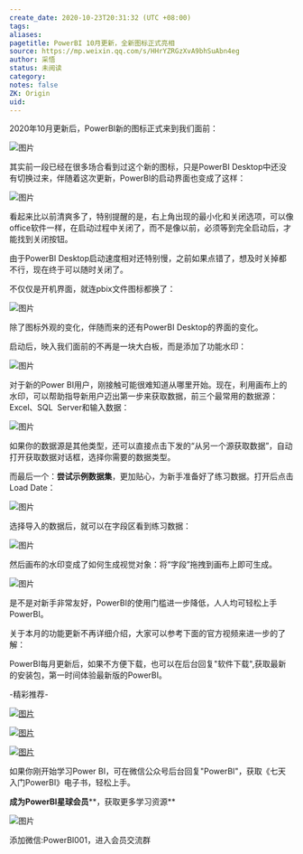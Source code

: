 ```yaml
---
create_date: 2020-10-23T20:31:32 (UTC +08:00)
tags:
aliases:
pagetitle: PowerBI 10月更新，全新图标正式亮相
source: https://mp.weixin.qq.com/s/HHrYZRGzXvA9bhSuAbn4eg
author: 采悟
status: 未阅读
category:
notes: false
ZK: Origin
uid:
---
```


2020年10月更新后，PowerBI新的图标正式来到我们面前：

![图片](https://mmbiz.qpic.cn/mmbiz_png/aHEbZtANQJOqCyjSXib3Y6DYpTrOYRex4rL2xFVnl797BA6UjR69w2VMOIwnf4kWNIKAXGTjeGl8CN6lv2c9HEA/640?wx_fmt=png&wxfrom=5&wx_lazy=1&wx_co=1)

其实前一段已经在很多场合看到过这个新的图标，只是PowerBI Desktop中还没有切换过来，伴随着这次更新，PowerBI的启动界面也变成了这样：

![图片](https://mmbiz.qpic.cn/mmbiz_png/aHEbZtANQJOqCyjSXib3Y6DYpTrOYRex4Qpv5lQ0sS888yDaCsr3mqKKAywNTCxy2G0e4TvGNuibkOCmmFXB595Q/640?wx_fmt=png&wxfrom=5&wx_lazy=1&wx_co=1)

看起来比以前清爽多了，特别提醒的是，右上角出现的最小化和关闭选项，可以像office软件一样，在启动过程中关闭了，而不是像以前，必须等到完全启动后，才能找到关闭按钮。

由于PowerBI Desktop启动速度相对还特别慢，之前如果点错了，想及时关掉都不行，现在终于可以随时关闭了。

不仅仅是开机界面，就连pbix文件图标都换了：

![图片](https://mmbiz.qpic.cn/mmbiz_png/aHEbZtANQJOqCyjSXib3Y6DYpTrOYRex4XPYs84V1HibswCPWDhEzVIaiasYIutXUyvbwCFoczrhWyqPdbveOkibYw/640?wx_fmt=png&wxfrom=5&wx_lazy=1&wx_co=1)

除了图标外观的变化，伴随而来的还有PowerBI Desktop的界面的变化。

启动后，映入我们面前的不再是一块大白板，而是添加了功能水印：  

![图片](https://mmbiz.qpic.cn/mmbiz_png/aHEbZtANQJOqCyjSXib3Y6DYpTrOYRex4RORonHeY4qWWRVlJuKpYOc9DP18DUbn63VnxfHg39WTia5t7oVug5rA/640?wx_fmt=png&wxfrom=5&wx_lazy=1&wx_co=1)

对于新的Power BI用户，刚接触可能很难知道从哪里开始。现在，利用画布上的水印，可以帮助指导新用户迈出第一步来获取数据，前三个最常用的数据源：Excel、SQL  Server和输入数据：

![图片](https://mmbiz.qpic.cn/mmbiz_png/aHEbZtANQJOqCyjSXib3Y6DYpTrOYRex4kCLhAgt4fVqofCfKurZcavFaIWTzylZmCvoe485DJqMqrbM0c7PTaw/640?wx_fmt=png&wxfrom=5&wx_lazy=1&wx_co=1)

如果你的数据源是其他类型，还可以直接点击下发的“从另一个源获取数据”，自动打开获取数据对话框，选择你需要的数据类型。

而最后一个：**尝试示例数据集**，更加贴心，为新手准备好了练习数据。打开后点击Load Date：

![图片](https://mmbiz.qpic.cn/mmbiz_png/aHEbZtANQJOqCyjSXib3Y6DYpTrOYRex4Yu3ZNc3WQmpbpwGwXEvDxKfibLgoBcYYAW1ZdMibrJDpib8uG6jeFlAXA/640?wx_fmt=png&wxfrom=5&wx_lazy=1&wx_co=1)

选择导入的数据后，就可以在字段区看到练习数据：  

![图片](https://mmbiz.qpic.cn/mmbiz_png/aHEbZtANQJOqCyjSXib3Y6DYpTrOYRex4oL3V81M8nrtNTMQYiaFSq2L7qic1iarGIXUbnfxCvtltx00MIFdbgpe1Q/640?wx_fmt=png&wxfrom=5&wx_lazy=1&wx_co=1)

然后画布的水印变成了如何生成视觉对象：将“字段”拖拽到画布上即可生成。

![图片](https://mmbiz.qpic.cn/mmbiz_png/aHEbZtANQJOqCyjSXib3Y6DYpTrOYRex4NtiapibthgOfFJw3EoydYKicDknQAI6pxRxKnJaKYawd0FqVnBsmEKYnQ/640?wx_fmt=png&wxfrom=5&wx_lazy=1&wx_co=1)

是不是对新手非常友好，PowerBI的使用门槛进一步降低，人人均可轻松上手PowerBI。  

关于本月的功能更新不再详细介绍，大家可以参考下面的官方视频来进一步的了解：

PowerBI每月更新后，如果不方便下载，也可以在后台回复"软件下载",获取最新的安装包，第一时间体验最新版的PowerBI。

\-精彩推荐-

[![图片](https://mmbiz.qpic.cn/mmbiz_jpg/aHEbZtANQJP8Cvmfx7v8oUqdoQaMmuDAG2GibhzIydz7aGIyMr9drbJx6vevzfXib5D6NFtuR4Qu3TVQibQRqrVWg/640?wx_fmt=jpeg&wxfrom=5&wx_lazy=1&wx_co=1)](http://mp.weixin.qq.com/s?__biz=MzA4MzQwMjY4MA==&mid=2484072121&idx=1&sn=4b6b96811e263c4079f606cfab14976f&chksm=8e0c446eb97bcd7876ffa2d5bb5feae5c175353d1e957b72ae3732ad67c89a6f9f42c61af833&scene=21#wechat_redirect)

[![图片](https://mmbiz.qpic.cn/mmbiz_jpg/aHEbZtANQJMst6LMfyIX5sg2QmEtLfjxR5h1x8nrN7ibw97H9HjLSB59iaf2JLMtwY8OUcKiacK35ybYfpaoVNuGQ/640?wx_fmt=jpeg&wxfrom=5&wx_lazy=1&wx_co=1)](http://mp.weixin.qq.com/s?__biz=MzA4MzQwMjY4MA==&mid=2484071399&idx=1&sn=44b4ba20c1cbe657f77b6c8d144b2b30&chksm=8e0c4130b97bc826d87746723f940404ce82ac9ebb38572bbfb1a89d7a48aaa750dffd92a28d&scene=21#wechat_redirect)

[![图片](https://mmbiz.qpic.cn/mmbiz_jpg/aHEbZtANQJNCQ4pzSiaQOMPia6kNbbF0gtHORfNDsk1ibQ1luXtyibbDsnnwJXvdSpKwfPlcJCZSlvWYOK6p6VGeqw/640?wx_fmt=jpeg&wxfrom=5&wx_lazy=1&wx_co=1)](http://mp.weixin.qq.com/s?__biz=MzA4MzQwMjY4MA==&mid=2484070526&idx=1&sn=fd4131317654df2ee7619cfc58e2987c&chksm=8e0c42a9b97bcbbff556f8cb013259a7981c0847d4ea656d63af3a438af3aa33a38974d7145a&scene=21#wechat_redirect)

如果你刚开始学习Power BI，可在微信公众号后台回复"PowerBI"，获取《七天入门PowerBI》电子书，轻松上手。

**成为PowerBI星球会员****，获取更多学习资源**

![图片](https://mmbiz.qpic.cn/mmbiz_jpg/aHEbZtANQJNCQ4pzSiaQOMPia6kNbbF0gtVXYmWpicF9SVicdBBQYdaKG4icSfUTkS9dFIBW3NsL5ZrNpYH6icjgJaUA/640?wx_fmt=jpeg&wxfrom=5&wx_lazy=1&wx_co=1)

添加微信:PowerBI001，进入会员交流群
